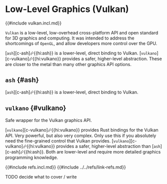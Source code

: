 # Low-Level Graphics (Vulkan)

{{#include vulkan.incl.md}}

`Vulkan` is a low-level, low-overhead cross-platform API and open standard for 3D graphics and computing. It was intended to address the shortcomings of `OpenGL`, and allow developers more control over the GPU.

[`ash`][c-ash]⮳{{hi:ash}} is a lower-level, direct binding to Vulkan. [`vulkano`][c-vulkano]⮳{{hi:vulkano}} provides a safer, higher-level abstraction. These are closer to the metal than many other graphics API options.

## `ash` {#ash}

[`ash`][c-ash]⮳{{hi:ash}} is a lower-level, direct binding to Vulkan.

## `vulkano` {#vulkano}

Safe wrapper for the Vulkan graphics API.

[`vulkano`][c-vulkano]⮳{{hi:vulkano}} provides Rust bindings for the Vulkan API. Very powerful, but also very complex. Only use this if you absolutely need the fine-grained control that Vulkan provides. [`vulkano`][c-vulkano]⮳{{hi:vulkano}} provides a safer, higher-level abstraction than [`ash`][c-ash]⮳{{hi:ash}}. Both are lower-level and require more detailed graphics programming knowledge.

{{#include refs.incl.md}}
{{#include ../../refs/link-refs.md}}

<div class="hidden">
TODO decide what to cover / write
</div>
